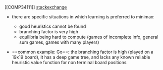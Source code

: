 [[COMP34111]]
[stackexchange](https://stats.stackexchange.com/questions/208661/whats-the-relation-between-game-theory-and-reinforcement-learning)

- there are specific situations in which learning is preferred to minimax:
	- good heuristics cannot be found
	- branching factor is very high
	- equilibria being hard to compute (games of incomplete info, general sum games, games with many players) 

- ==common example: Go==: the branching factor is high (played on a 19x19 board), it has a deep game tree, and lacks any known reliable heuristic value function for non terminal board positions